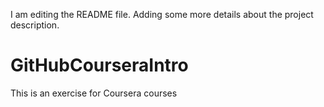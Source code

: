 I am editing the README file. Adding some more details about the project description.
# GitHubCourseraIntro
This is an exercise for Coursera courses
